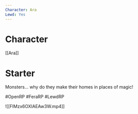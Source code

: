 ```yaml
---
Character: Ara
Lewd: Yes
---
```

# Character
[[Ara]]

# Starter
Monsters... why do they make their homes in places of magic!

#OpenRP #FeraRP #LewdRP 


![[FIMzx6OXIAEAw3W.mp4]]